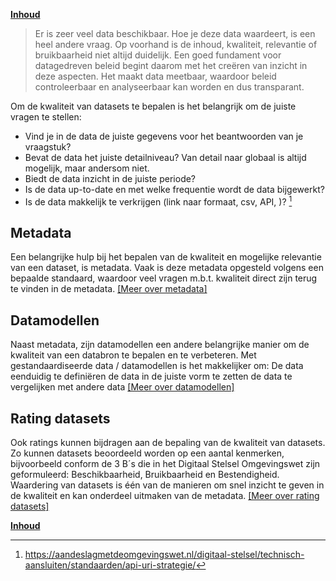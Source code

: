 **[Inhoud](ToC.md)**

> Er is zeer veel data beschikbaar. Hoe je deze data waardeert, is een heel andere vraag. Op voorhand is de inhoud, kwaliteit, relevantie of bruikbaarheid niet altijd duidelijk. Een goed fundament voor datagedreven beleid begint daarom met het creëren van inzicht in deze aspecten. Het maakt data meetbaar, waardoor beleid controleerbaar en analyseerbaar kan worden en dus transparant.

Om de kwaliteit van datasets te bepalen is het belangrijk om de juiste vragen te stellen:

+ Vind je in de data de juiste gegevens voor het beantwoorden van je vraagstuk?
+ Bevat de data het juiste detailniveau? Van detail naar globaal is altijd mogelijk, maar andersom niet.
+ Biedt de data inzicht in de juiste periode?
+ Is de data up-to-date en met welke frequentie wordt de data bijgewerkt? 
+ Is de data makkelijk te verkrijgen (link naar formaat, csv, API, )? [^1]
[^1]: https://aandeslagmetdeomgevingswet.nl/digitaal-stelsel/technisch-aansluiten/standaarden/api-uri-strategie/
## Metadata
Een belangrijke hulp bij het bepalen van de kwaliteit en mogelijke relevantie van een dataset, is metadata. Vaak is deze metadata opgesteld volgens een bepaalde standaard, waardoor veel vragen m.b.t. kwaliteit direct zijn terug te vinden in de metadata.
[[Meer over metadata]]( metamorphoses_metadata.md)
## Datamodellen
Naast metadata, zijn datamodellen een andere belangrijke manier om de kwaliteit van een databron te bepalen en te verbeteren.
Met gestandaardiseerde data / datamodellen is het makkelijker om:
	De data eenduidig te definiëren
	de data in de juiste vorm te zetten
	de data te vergelijken met andere data
[[Meer over datamodellen]]( metamorphoses_datamodellen)

## Rating datasets
Ook ratings kunnen bijdragen aan de bepaling van de kwaliteit van datasets.
Zo kunnen datasets beoordeeld worden op een aantal kenmerken, bijvoorbeeld conform de 3 B´s die in het Digitaal Stelsel Omgevingswet zijn geformuleerd: Beschikbaarheid, Bruikbaarheid en Bestendigheid. Waardering van datasets is één van de manieren om snel inzicht te geven in de kwaliteit en kan onderdeel uitmaken van de metadata.
[[Meer over rating datasets]]( metamorphoses_rating_datasets)

**[Inhoud](ToC.md)**
